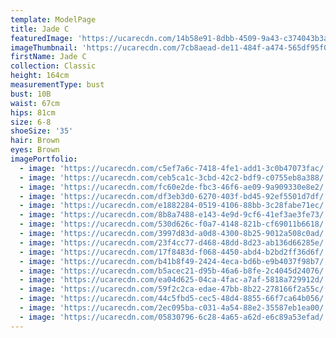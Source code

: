 ```yaml
---
template: ModelPage
title: Jade C
featuredImage: 'https://ucarecdn.com/14b58e91-8dbb-4509-9a43-c374043b3aad/'
imageThumbnail: 'https://ucarecdn.com/7cb8aead-de11-484f-a474-565df95f013a/'
firstName: Jade C
collection: Classic
height: 164cm
measurementType: bust
bust: 10B
waist: 67cm
hips: 81cm
size: 6-8
shoeSize: '35'
hair: Brown
eyes: Brown
imagePortfolio:
  - image: 'https://ucarecdn.com/c5ef7a6c-7418-4fe1-add1-3c0b47073fac/'
  - image: 'https://ucarecdn.com/ceb5ca1c-3cbd-42c2-bdf9-c0755eb8a388/'
  - image: 'https://ucarecdn.com/fc60e2de-fbc3-46f6-ae09-9a909330e8e2/'
  - image: 'https://ucarecdn.com/df3eb3d0-6270-403f-bd45-92ef5501d7df/'
  - image: 'https://ucarecdn.com/e1882284-0519-4106-88bb-3c28fabe71ec/'
  - image: 'https://ucarecdn.com/8b8a7488-e143-4e9d-9cf6-41ef3ae3fe73/'
  - image: 'https://ucarecdn.com/530d626c-f0a7-4148-821b-cf69011b6618/'
  - image: 'https://ucarecdn.com/3997d83d-a0d8-4300-8b25-9012a508c0ad/'
  - image: 'https://ucarecdn.com/23f4cc77-d468-48dd-8d23-ab136d66285e/'
  - image: 'https://ucarecdn.com/17f8483d-f068-4450-abd4-b2bd2ff36d6f/'
  - image: 'https://ucarecdn.com/b41b8f49-2424-4eca-bd6b-e9b4037f98b7/'
  - image: 'https://ucarecdn.com/b5acec21-d95b-46a6-b8fe-2c4045d24076/'
  - image: 'https://ucarecdn.com/ea04d625-04ca-4fac-a7af-5818a729912d/'
  - image: 'https://ucarecdn.com/59f2c2ca-edae-47bb-8b22-278166f2a55c/'
  - image: 'https://ucarecdn.com/44c5fbd5-cec5-48d4-8855-66f7ca64b056/'
  - image: 'https://ucarecdn.com/2ec095ba-c031-4a54-88e2-35587eb1ea00/'
  - image: 'https://ucarecdn.com/05830796-6c28-4a65-a62d-e6c89a53efad/'
---
```


